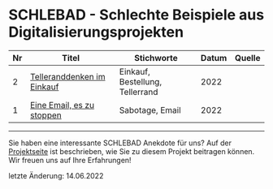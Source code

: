 # SCHLEBAD - Schlechte Beispiele aus Digitalisierungsprojekten

| Nr   | Titel                                              | Stichworte                           | Datum        | Quelle         |
|------| ---------------------------------------------------|--------------------------------------|--------------|----------------|
|    2 | [Telleranddenken im Einkauf](2_tellerrand.md)      | Einkauf, Bestellung, Tellerrand      | 2022         |                |
|    1 | [Eine Email, es zu stoppen](1_sabotage_email.md)   | Sabotage, Email                      | 2022         |                |


---

Sie haben eine interessante SCHLEBAD Anekdote für uns? Auf der [Projektseite](../README.md) ist beschrieben, wie Sie zu diesem Projekt beitragen können. Wir freuen uns auf Ihre Erfahrungen!  

letzte Änderung: 14.06.2022